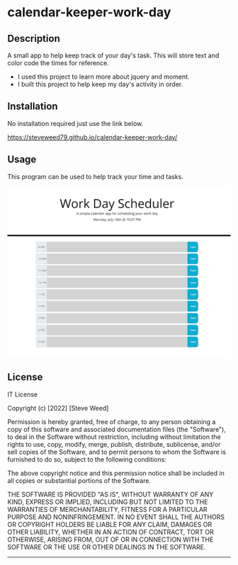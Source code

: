 # calendar-keeper-work-day

## Description

A small app to help keep track of your day's task. This will store text and color code the times for reference.

- I used this project to learn more about jquery and moment.
- I built this project to help keep my day's activity in order.

## Installation

No installation required just use the link below.

https://steveweed79.github.io/calendar-keeper-work-day/

## Usage

This program can be used to help track your time and tasks.

![alt text](assets/screenshot.png)

## License

IT License

Copyright (c) [2022] [Steve Weed]

Permission is hereby granted, free of charge, to any person obtaining a copy
of this software and associated documentation files (the "Software"), to deal
in the Software without restriction, including without limitation the rights
to use, copy, modify, merge, publish, distribute, sublicense, and/or sell
copies of the Software, and to permit persons to whom the Software is
furnished to do so, subject to the following conditions:

The above copyright notice and this permission notice shall be included in all
copies or substantial portions of the Software.

THE SOFTWARE IS PROVIDED "AS IS", WITHOUT WARRANTY OF ANY KIND, EXPRESS OR
IMPLIED, INCLUDING BUT NOT LIMITED TO THE WARRANTIES OF MERCHANTABILITY,
FITNESS FOR A PARTICULAR PURPOSE AND NONINFRINGEMENT. IN NO EVENT SHALL THE
AUTHORS OR COPYRIGHT HOLDERS BE LIABLE FOR ANY CLAIM, DAMAGES OR OTHER
LIABILITY, WHETHER IN AN ACTION OF CONTRACT, TORT OR OTHERWISE, ARISING FROM,
OUT OF OR IN CONNECTION WITH THE SOFTWARE OR THE USE OR OTHER DEALINGS IN THE
SOFTWARE.

---
